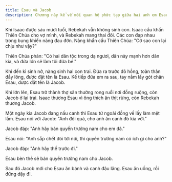 ```yaml
---
title: Esau và Jacob
description: Chương này kể về mối quan hệ phức tạp giữa hai anh em Esau và Jacob, với sự tranh giành quyền trưởng nam.
---
```


Khi Isaac được sáu mươi tuổi, Rebekah vẫn không sinh con. Isaac cầu khẩn Thiên Chúa cho vợ mình, và Rebekah mang thai đôi. Các con đạp nhau trong bụng khiến nàng đau đớn. Nàng khẩn cầu Thiên Chúa: "Cớ sao con lại chịu như vậy?"

Thiên Chúa phán: "Có hai dân tộc trong dạ ngươi, dân này mạnh hơn dân kia, và đứa lớn sẽ làm tôi đứa bé."

Khi đến kì sinh nở, nàng sinh hai con trai. Đứa ra trước đỏ hồng, toàn thân đầy lông, được đặt tên là Esau. Kế tiếp đứa em ra sau, tay nắm lấy gót chân Esau, được đặt tên là Jacob.

Khi lớn lên, Esau trở thành thợ săn thường rong ruổi nơi đồng ruộng, còn Jacob ở lại trại. Isaac thương Esau vì ông thích ăn thịt rừng, còn Rebekah thương Jacob.

Một ngày kia Jacob đang nấu canh thì Esau từ ngoài đồng về lấy làm mệt lắm. Esau nói với Jacob: "Anh đói quá, cho anh ăn canh đỏ kia với."

Jacob đáp: "Anh hãy bán quyền trưởng nam cho em đã."

Esau nói: "Anh sắp chết đói tới nơi, thì quyền trưởng nam có ích gì cho anh?"

Jacob đáp: "Anh hãy thề trước đi."

Esau bèn thề sẽ bán quyền trưởng nam cho Jacob.

Sau đó Jacob mới cho Esau ăn bánh và canh đậu lăng. Esau ăn uống, rồi đứng dậy đi.
